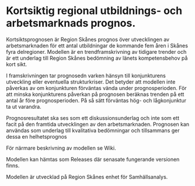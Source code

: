 # Kortsiktig regional utbildnings- och arbetsmarknads prognos.
Kortsiktsprognosen är Region Skånes prognos över utvecklingen av arbetsmarknaden för ett antal utbildningar de kommande fem åren i Skånes fyra delregioner. Modellen är en trendframskrivning av tidigare trender och är ett underlag till Region Skånes bedömning av länets kompetensbehov på kort sikt. 

I framskrivningen tar prognosedn varken hänsyn till konjunkturens utveckling eller eventuella strukturkriser. Det betyder att modellen inte påverkas av om konjunkturen förväntas vända under prognosperioden. För att minska konjunkturens påverkan på prognosen beräknas trenden på ett antal år före prognosperioden. På så sätt förväntas hög- och lågkonjunktur ta ut varandra. 

Prognosresultatet ska ses som ett diskussionsunderlag och inte som ett facit på den framtida utvecklingen av den arbetsmarknaden. Prognosen kan användas som underlag till kvalitativa bedömningar och tillsammans ger dessa en helhetsprognos

För närmare beskrivning av modellen se Wiki.

Modellen kan hämtas som Releases där senasate fungerande versionen finns.

Modellen är utvecklad på Region Skånes enhet för Samhällsanalys.
